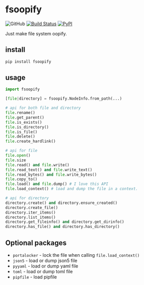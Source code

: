 # fsoopify

![GitHub](https://img.shields.io/github/license/Cologler/fsoopify-python.svg)
[![Build Status](https://travis-ci.com/Cologler/fsoopify-python.svg?branch=master)](https://travis-ci.com/Cologler/fsoopify-python)
[![PyPI](https://img.shields.io/pypi/v/fsoopify.svg)](https://pypi.org/project/fsoopify/)

Just make file system oopify.

## install

``` cmd
pip install fsoopify
```

## usage

``` py
import fsoopify

[file|directory] = fsoopify.NodeInfo.from_path(...)

# api for both file and directory
file.rename()
file.get_parent()
file.is_exists()
file.is_directory()
file.is_file()
file.delete()
file.create_hardlink()

# api for file
file.open()
file.size
file.read() and file.write()
file.read_text() and file.write_text()
file.read_bytes() and file.write_bytes()
file.copy_to()
file.load() and file.dump() # I love this API
file.load_context() # load and dump the file in a context.

# api for directory
directory.create() and directory.ensure_created()
directory.create_file()
directory.iter_items()
directory.list_items()
directory.get_fileinfo() and directory.get_dirinfo()
directory.has_file() and directory.has_directory()
```

## Optional packages

* `portalocker` - lock the file when calling `file.load_context()`
* `json5` - load or dump json5 file
* `pyyaml` - load or dump yaml file
* `toml` - load or dump toml file
* `pipfile` - load pipfile
